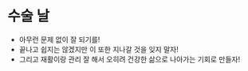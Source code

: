 # 수술 날

- 아무런 문제 없이 잘 되기를!
- 끝나고 쉽지는 않겠지만 이 또한 지나갈 것을 잊지 말자!
- 그리고 재활이랑 관리 잘 해서 오히려 건강한 삶으로 나아가는 기회로 만들자!